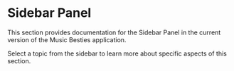 # Sidebar Panel

This section provides documentation for the Sidebar Panel in the current version of the Music Besties application.

Select a topic from the sidebar to learn more about specific aspects of this section.

